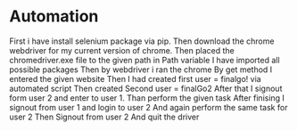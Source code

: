 # Automation

First i have install selenium package via pip.
Then download the chrome webdriver for my current version of chrome.
Then placed the chromedriver.exe file to the given path in Path variable
I have imported all possible packages 
Then by webdriver i ran the chrome
By get method I entered the given website
Then I had created first user = finalgo! via automated script
Then created Second user = finalGo2
After that I signout form user 2 and enter to user 1.
Than perform the given task 
After finising I signout from user 1 and login to user 2
And again perform the same task for user 2
Then Signout from user 2
And quit the driver
